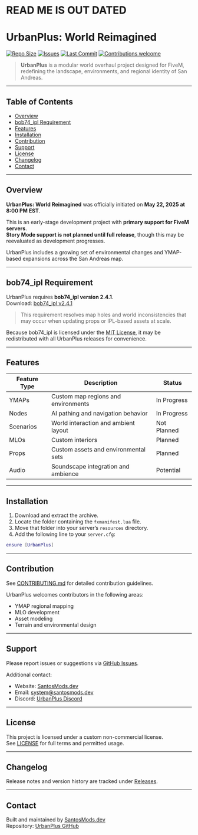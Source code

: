 # READ ME IS OUT DATED

# UrbanPlus: World Reimagined

[![Repo Size](https://img.shields.io/github/repo-size/SantosMods/UrbanPlus_World-Reimagined)](https://github.com/SantosMods/UrbanPlus_World-Reimagined) 
[![Issues](https://img.shields.io/github/issues/SantosMods/UrbanPlus_World-Reimagined)](https://github.com/SantosMods/UrbanPlus_World-Reimagined/issues) 
[![Last Commit](https://img.shields.io/github/last-commit/SantosMods/UrbanPlus_World-Reimagined)](https://github.com/SantosMods/UrbanPlus_World-Reimagined/commits/main) 
[![Contributions welcome](https://img.shields.io/badge/contributions-welcome-brightgreen.svg)](CONTRIBUTING.md) 

> **UrbanPlus** is a modular world overhaul project designed for FiveM, redefining the landscape, environments, and regional identity of San Andreas.

---

## Table of Contents

- [Overview](#overview)
- [bob74_ipl Requirement](#bob74_ipl-requirement)
- [Features](#features)
- [Installation](#installation)
- [Contribution](#contribution)
- [Support](#support)
- [License](#license)
- [Changelog](#changelog)
- [Contact](#contact)

---

## Overview

**UrbanPlus: World Reimagined** was officially initiated on **May 22, 2025 at 8:00 PM EST**.

This is an early-stage development project with **primary support for FiveM servers**.  
**Story Mode support is not planned until full release**, though this may be reevaluated as development progresses.

UrbanPlus includes a growing set of environmental changes and YMAP-based expansions across the San Andreas map.

---

## bob74_ipl Requirement

UrbanPlus requires **bob74_ipl version 2.4.1**.  
Download: [bob74_ipl v2.4.1](https://github.com/Bob74/bob74_ipl/releases/tag/2.4.1)

> This requirement resolves map holes and world inconsistencies that may occur when updating props or IPL-based assets at scale.

Because bob74_ipl is licensed under the [MIT License](https://github.com/Bob74/bob74_ipl/blob/master/LICENSE), it may be redistributed with all UrbanPlus releases for convenience.

---

## Features

| Feature Type | Description                           | Status        |
|--------------|---------------------------------------|---------------|
| YMAPs        | Custom map regions and environments   | In Progress   |
| Nodes        | AI pathing and navigation behavior    | In Progress   |
| Scenarios    | World interaction and ambient layout  | Not Planned   |
| MLOs         | Custom interiors                      | Planned       |
| Props        | Custom assets and environmental sets  | Planned       |
| Audio        | Soundscape integration and ambience   | Potential     |

---

## Installation

1. Download and extract the archive.
2. Locate the folder containing the `fxmanifest.lua` file.
3. Move that folder into your server’s `resources` directory.
4. Add the following line to your `server.cfg`:

```lua
ensure [UrbanPlus]
```

---

## Contribution

See [CONTRIBUTING.md](CONTRIBUTING.md) for detailed contribution guidelines.

UrbanPlus welcomes contributors in the following areas:

- YMAP regional mapping
- MLO development
- Asset modeling
- Terrain and environmental design

---

## Support

Please report issues or suggestions via [GitHub Issues](https://github.com/SantosMods/UrbanPlus_World-Reimagined/issues).

Additional contact:

- Website: [SantosMods.dev](https://santosmods.dev)  
- Email: system@santosmods.dev  
- Discord: [UrbanPlus Discord](https://discord.gg/jvchRsD3C5)

---

## License

This project is licensed under a custom non-commercial license.  
See [LICENSE](LICENSE) for full terms and permitted usage.

---

## Changelog

Release notes and version history are tracked under [Releases](https://github.com/SantosMods/UrbanPlus_World-Reimagined/releases).

---

## Contact

Built and maintained by [SantosMods.dev](https://santosmods.dev)  
Repository: [UrbanPlus GitHub](https://github.com/SantosMods/UrbanPlus_World-Reimagined)
